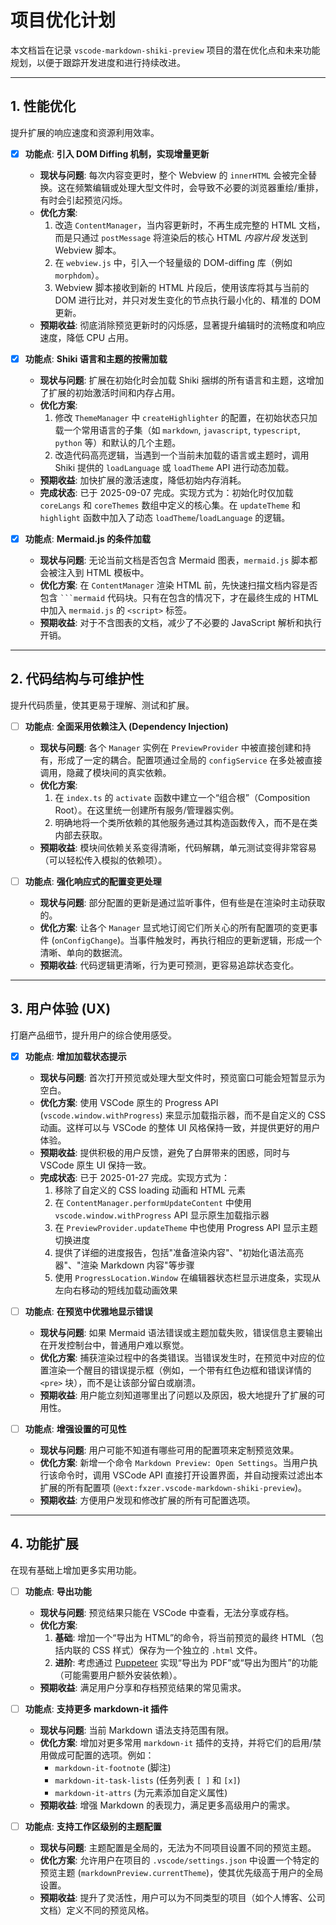 # 项目优化计划

本文档旨在记录 `vscode-markdown-shiki-preview` 项目的潜在优化点和未来功能规划，以便于跟踪开发进度和进行持续改进。

---

## 1. 性能优化

提升扩展的响应速度和资源利用效率。

- [x] **功能点**: **引入 DOM Diffing 机制，实现增量更新**
    - **现状与问题**: 每次内容变更时，整个 Webview 的 `innerHTML` 会被完全替换。这在频繁编辑或处理大型文件时，会导致不必要的浏览器重绘/重排，有时会引起预览闪烁。
    - **优化方案**:
        1.  改造 `ContentManager`，当内容更新时，不再生成完整的 HTML 文档，而是只通过 `postMessage` 将渲染后的核心 HTML *内容片段* 发送到 Webview 脚本。
        2.  在 `webview.js` 中，引入一个轻量级的 DOM-diffing 库（例如 `morphdom`）。
        3.  Webview 脚本接收到新的 HTML 片段后，使用该库将其与当前的 DOM 进行比对，并只对发生变化的节点执行最小化的、精准的 DOM 更新。
    - **预期收益**: 彻底消除预览更新时的闪烁感，显著提升编辑时的流畅度和响应速度，降低 CPU 占用。

- [x] **功能点**: **Shiki 语言和主题的按需加载**
    - **现状与问题**: 扩展在初始化时会加载 Shiki 捆绑的所有语言和主题，这增加了扩展的初始激活时间和内存占用。
    - **优化方案**:
        1.  修改 `ThemeManager` 中 `createHighlighter` 的配置，在初始状态只加载一个常用语言的子集（如 `markdown`, `javascript`, `typescript`, `python` 等）和默认的几个主题。
        2.  改造代码高亮逻辑，当遇到一个当前未加载的语言或主题时，调用 Shiki 提供的 `loadLanguage` 或 `loadTheme` API 进行动态加载。
    - **预期收益**: 加快扩展的激活速度，降低初始内存消耗。
    - **完成状态**: 已于 2025-09-07 完成。实现方式为：初始化时仅加载 `coreLangs` 和 `coreThemes` 数组中定义的核心集。在 `updateTheme` 和 `highlight` 函数中加入了动态 `loadTheme`/`loadLanguage` 的逻辑。

- [x] **功能点**: **Mermaid.js 的条件加载**
    - **现状与问题**: 无论当前文档是否包含 Mermaid 图表，`mermaid.js` 脚本都会被注入到 HTML 模板中。
    - **优化方案**: 在 `ContentManager` 渲染 HTML 前，先快速扫描文档内容是否包含 ` ```mermaid ` 代码块。只有在包含的情况下，才在最终生成的 HTML 中加入 `mermaid.js` 的 `<script>` 标签。
    - **预期收益**: 对于不含图表的文档，减少了不必要的 JavaScript 解析和执行开销。

---

## 2. 代码结构与可维护性

提升代码质量，使其更易于理解、测试和扩展。

- [ ] **功能点**: **全面采用依赖注入 (Dependency Injection)**
    - **现状与问题**: 各个 `Manager` 实例在 `PreviewProvider` 中被直接创建和持有，形成了一定的耦合。配置项通过全局的 `configService` 在多处被直接调用，隐藏了模块间的真实依赖。
    - **优化方案**:
        1.  在 `index.ts` 的 `activate` 函数中建立一个“组合根”（Composition Root）。在这里统一创建所有服务/管理器实例。
        2.  明确地将一个类所依赖的其他服务通过其构造函数传入，而不是在类内部去获取。
    - **预期收益**: 模块间依赖关系变得清晰，代码解耦，单元测试变得非常容易（可以轻松传入模拟的依赖项）。

- [ ] **功能点**: **强化响应式的配置变更处理**
    - **现状与问题**: 部分配置的更新是通过监听事件，但有些是在渲染时主动获取的。
    - **优化方案**: 让各个 `Manager` 显式地订阅它们所关心的所有配置项的变更事件 (`onConfigChange`)。当事件触发时，再执行相应的更新逻辑，形成一个清晰、单向的数据流。
    - **预期收益**: 代码逻辑更清晰，行为更可预测，更容易追踪状态变化。

---

## 3. 用户体验 (UX)

打磨产品细节，提升用户的综合使用感受。

- [x] **功能点**: **增加加载状态提示**
    - **现状与问题**: 首次打开预览或处理大型文件时，预览窗口可能会短暂显示为空白。
    - **优化方案**: 使用 VSCode 原生的 Progress API (`vscode.window.withProgress`) 来显示加载指示器，而不是自定义的 CSS 动画。这样可以与 VSCode 的整体 UI 风格保持一致，并提供更好的用户体验。
    - **预期收益**: 提供积极的用户反馈，避免了白屏带来的困惑，同时与 VSCode 原生 UI 保持一致。
    - **完成状态**: 已于 2025-01-27 完成。实现方式为：
        1. 移除了自定义的 CSS loading 动画和 HTML 元素
        2. 在 `ContentManager.performUpdateContent` 中使用 `vscode.window.withProgress` API 显示原生加载指示器
        3. 在 `PreviewProvider.updateTheme` 中也使用 Progress API 显示主题切换进度
        4. 提供了详细的进度报告，包括"准备渲染内容"、"初始化语法高亮器"、"渲染 Markdown 内容"等步骤
        5. 使用 `ProgressLocation.Window` 在编辑器状态栏显示进度条，实现从左向右移动的短线加载动画效果

- [ ] **功能点**: **在预览中优雅地显示错误**
    - **现状与问题**: 如果 Mermaid 语法错误或主题加载失败，错误信息主要输出在开发控制台中，普通用户难以察觉。
    - **优化方案**: 捕获渲染过程中的各类错误。当错误发生时，在预览中对应的位置渲染一个醒目的错误提示框（例如，一个带有红色边框和错误详情的 `<pre>` 块），而不是让该部分留白或崩溃。
    - **预期收益**: 用户能立刻知道哪里出了问题以及原因，极大地提升了扩展的可用性。

- [ ] **功能点**: **增强设置的可见性**
    - **现状与问题**: 用户可能不知道有哪些可用的配置项来定制预览效果。
    - **优化方案**: 新增一个命令 `Markdown Preview: Open Settings`。当用户执行该命令时，调用 VSCode API 直接打开设置界面，并自动搜索过滤出本扩展的所有配置项 (`@ext:fxzer.vscode-markdown-shiki-preview`)。
    - **预期收益**: 方便用户发现和修改扩展的所有可配置选项。

---

## 4. 功能扩展

在现有基础上增加更多实用功能。

- [ ] **功能点**: **导出功能**
    - **现状与问题**: 预览结果只能在 VSCode 中查看，无法分享或存档。
    - **优化方案**:
        1.  **基础**: 增加一个“导出为 HTML”的命令，将当前预览的最终 HTML（包括内联的 CSS 样式）保存为一个独立的 `.html` 文件。
        2.  **进阶**: 考虑通过 [Puppeteer](https://pptr.dev/) 实现“导出为 PDF”或“导出为图片”的功能（可能需要用户额外安装依赖）。
    - **预期收益**: 满足用户分享和存档预览结果的常见需求。

- [ ] **功能点**: **支持更多 markdown-it 插件**
    - **现状与问题**: 当前 Markdown 语法支持范围有限。
    - **优化方案**: 增加对更多常用 `markdown-it` 插件的支持，并将它们的启用/禁用做成可配置的选项。例如：
        - `markdown-it-footnote` (脚注)
        - `markdown-it-task-lists` (任务列表 `[ ]` 和 `[x]`)
        - `markdown-it-attrs` (为元素添加自定义属性)
    - **预期收益**: 增强 Markdown 的表现力，满足更多高级用户的需求。

- [ ] **功能点**: **支持工作区级别的主题配置**
    - **现状与问题**: 主题配置是全局的，无法为不同项目设置不同的预览主题。
    - **优化方案**: 允许用户在项目的 `.vscode/settings.json` 中设置一个特定的预览主题 (`markdownPreview.currentTheme`)，使其优先级高于用户的全局设置。
    - **预期收益**: 提升了灵活性，用户可以为不同类型的项目（如个人博客、公司文档）定义不同的预览风格。
